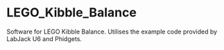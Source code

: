 # LEGO_Kibble_Balance
Software for LEGO Kibble Balance. Utilises the example code provided by LabJack U6 and Phidgets. 
